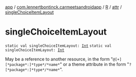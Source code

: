 [app](../../../index.md) / [com.lennertbontinck.carmeetsandroidapp](../../index.md) / [R](../index.md) / [attr](index.md) / [singleChoiceItemLayout](./single-choice-item-layout.md)

# singleChoiceItemLayout

`static val singleChoiceItemLayout: `[`Int`](https://kotlinlang.org/api/latest/jvm/stdlib/kotlin/-int/index.html)
`static val singleChoiceItemLayout: `[`Int`](https://kotlinlang.org/api/latest/jvm/stdlib/kotlin/-int/index.html)

May be a reference to another resource, in the form "`@[+][*package*:]*type*/*name*`" or a theme attribute in the form "`?[*package*:]*type*/*name*`".

